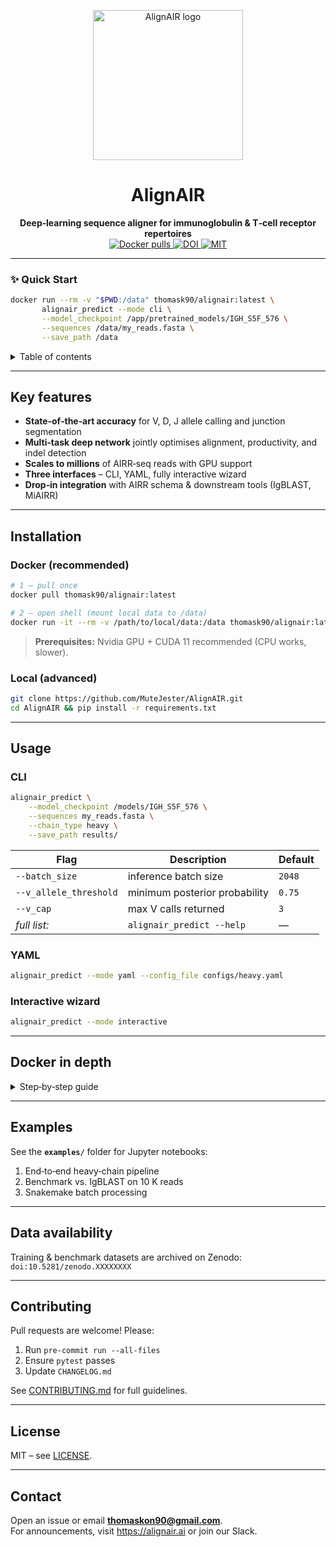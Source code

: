
<p align="center">
  <img src="https://alignair.ai/_next/static/media/logo_alignair14bw.b74a41a0.svg" width="240" alt="AlignAIR logo">
</p>

<h1 align="center">AlignAIR</h1>
<p align="center">
  <strong>Deep‑learning sequence aligner for immunoglobulin &amp; T‑cell receptor repertoires</strong><br>
  <a href="https://hub.docker.com/r/thomask90/alignair">
    <img alt="Docker pulls" src="https://img.shields.io/docker/pulls/thomask90/alignair">
  </a>
  <a href="https://zenodo.org/record/XXXXXXXX">
    <img alt="DOI" src="https://zenodo.org/badge/DOI/10.5281/zenodo.XXXXXXXX.svg">
  </a>
  <a href="LICENSE">
    <img alt="MIT" src="https://img.shields.io/badge/license-MIT-green.svg">
  </a>
</p>
 
---

### ✨ Quick Start

```bash
docker run --rm -v "$PWD:/data" thomask90/alignair:latest \
       alignair_predict --mode cli \
       --model_checkpoint /app/pretrained_models/IGH_S5F_576 \
       --sequences /data/my_reads.fasta \
       --save_path /data
```

<details>
<summary>Table of contents</summary>

- [Key features](#key-features)
- [Installation](#installation)
- [Usage](#usage)
- [Docker in depth](#docker-in-depth)
- [Examples](#examples)
- [Data availability](#data-availability)
- [Citation](#citation)
- [Contributing](#contributing)
- [License](#license)
- [Contact](#contact)

</details>

---

## Key features
- **State‑of‑the‑art accuracy** for V, D, J allele calling and junction segmentation  
- **Multi‑task deep network** jointly optimises alignment, productivity, and indel detection  
- **Scales to millions** of AIRR‑seq reads with GPU support  
- **Three interfaces** – CLI, YAML, fully interactive wizard  
- **Drop‑in integration** with AIRR schema & downstream tools (IgBLAST, MiAIRR)

---

## Installation

### Docker (recommended)

```bash
# 1 — pull once
docker pull thomask90/alignair:latest

# 2 — open shell (mount local data to /data)
docker run -it --rm -v /path/to/local/data:/data thomask90/alignair:latest
```

> **Prerequisites:** Nvidia GPU + CUDA 11 recommended (CPU works, slower).

### Local (advanced)

```bash
git clone https://github.com/MuteJester/AlignAIR.git
cd AlignAIR && pip install -r requirements.txt
```

---

## Usage

### CLI

```bash
alignair_predict \
    --model_checkpoint /models/IGH_S5F_576 \
    --sequences my_reads.fasta \
    --chain_type heavy \
    --save_path results/
```

| Flag | Description | Default |
|------|-------------|---------|
| `--batch_size` | inference batch size | `2048` |
| `--v_allele_threshold` | minimum posterior probability | `0.75` |
| `--v_cap` | max V calls returned | `3` |
| *full list:* | `alignair_predict --help` | — |

### YAML

```bash
alignair_predict --mode yaml --config_file configs/heavy.yaml
```

### Interactive wizard

```bash
alignair_predict --mode interactive
```

---

## Docker in depth
<details>
<summary>Step‑by‑step guide</summary>

1. **Pull image**  
   ```bash
   docker pull thomask90/alignair:latest
   ```

2. **Run container**  
   ```bash
   docker run -it --rm \
       -v "/path/to/local/data:/data" \
       thomask90/alignair:latest
   ```

3. **Choose option 1: CLI mode** from the menu.

4. **Paste CLI arguments**, e.g.  
   ```bash
   --model_checkpoint="/app/pretrained_models/IGH_S5F_576" \
   --save_path="/data" \
   --chain_type=heavy \
   --sequences="/data/test01.fasta"
   ```
   Results are written back to your mounted `/data` folder.
</details>

---

## Examples
See the **`examples/`** folder for Jupyter notebooks:

1. End‑to‑end heavy‑chain pipeline  
2. Benchmark vs. IgBLAST on 10 K reads  
3. Snakemake batch processing  

---

## Data availability
Training & benchmark datasets are archived on Zenodo: `doi:10.5281/zenodo.XXXXXXXX`



---

## Contributing
Pull requests are welcome! Please:

1. Run `pre-commit run --all-files`
2. Ensure `pytest` passes
3. Update `CHANGELOG.md`

See [CONTRIBUTING.md](CONTRIBUTING.md) for full guidelines.

---

## License
MIT – see [LICENSE](LICENSE).

---

## Contact
Open an issue or email **thomaskon90@gmail.com**.  
For announcements, visit <https://alignair.ai> or join our Slack.

